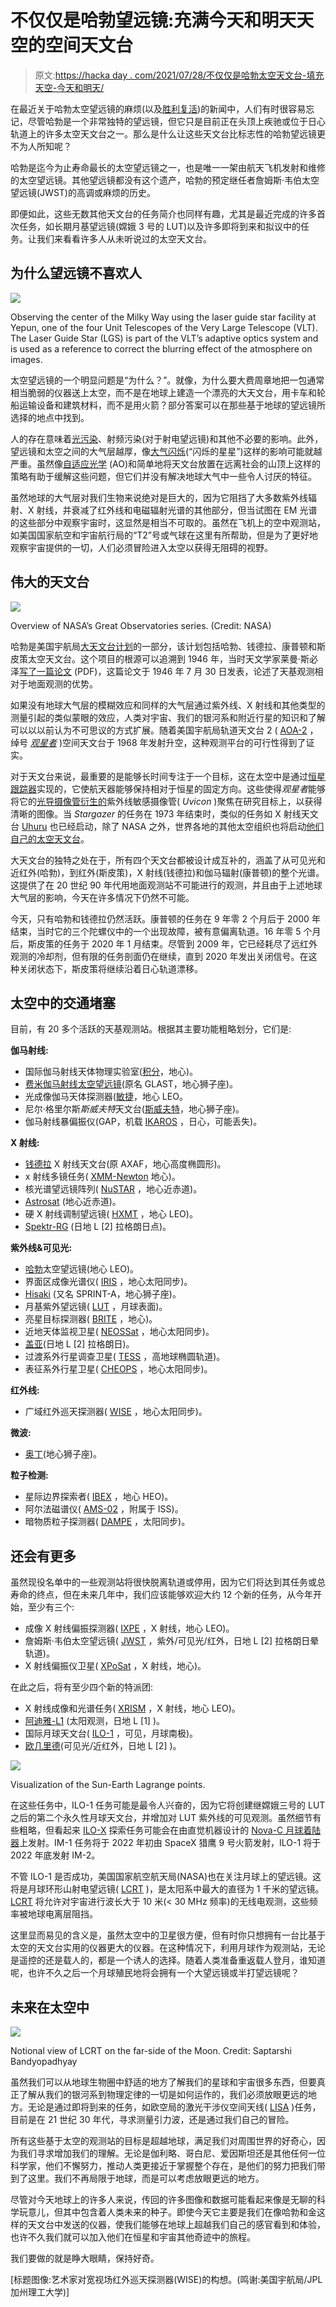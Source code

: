 # 不仅仅是哈勃望远镜:充满今天和明天天空的空间天文台

> 原文:[https://hacka day . com/2021/07/28/不仅仅是哈勃太空天文台-填充天空-今天和明天/](https://hackaday.com/2021/07/28/more-than-just-hubble-the-space-observatories-filling-the-skies-today-and-tomorrow/)

在最近关于哈勃太空望远镜的麻烦(以及[胜利复活](https://hackaday.com/2021/07/16/the-fix-is-in-hubbles-troubles-appear-over-for-now/))的新闻中，人们有时很容易忘记，尽管哈勃是一个非常独特的望远镜，但它只是目前正在头顶上疾驰或位于日心轨道上的许多太空天文台之一。那么是什么让这些天文台比标志性的哈勃望远镜更不为人所知呢？

哈勃是迄今为止寿命最长的太空望远镜之一，也是唯一一架由航天飞机发射和维修的太空望远镜。其他望远镜都没有这个遗产，哈勃的预定继任者詹姆斯·韦伯太空望远镜(JWST)的高调或麻烦的历史。

即便如此，这些无数其他天文台的任务简介也同样有趣，尤其是最近完成的许多首次任务，如长期月基望远镜(嫦娥 3 号的 LUT)以及许多即将到来和拟议中的任务。让我们来看看许多人从未听说过的太空天文台。

## 为什么望远镜不喜欢人

[![](../Images/3b70e38d32351de5a102407aa090463c.png)](https://hackaday.com/wp-content/uploads/2021/07/Laser_Towards_Milky_Ways_Centre.jpg)

Observing the center of the Milky Way using the laser guide star facility at Yepun, one of the four Unit Telescopes of the Very Large Telescope (VLT). The Laser Guide Star (LGS) is part of the VLT’s adaptive optics system and is used as a reference to correct the blurring effect of the atmosphere on images.

太空望远镜的一个明显问题是“为什么？”。就像，为什么要大费周章地把一包通常相当脆弱的仪器送上太空，而不是在地球上建造一个漂亮的大天文台，用卡车和轮船运输设备和建筑材料，而不是用火箭？部分答案可以在那些基于地球的望远镜所选择的地点中找到。

人的存在意味着[光污染](https://en.wikipedia.org/wiki/Light_pollution)、射频污染(对于射电望远镜)和其他不必要的影响。此外，望远镜和太空之间的大气层越厚，像[大气闪烁](https://arxiv.org/abs/1506.06921)(“闪烁的星星”)这样的影响可能就越严重。虽然像[自适应光学](https://en.wikipedia.org/wiki/Adaptive_optics) (AO)和简单地将天文台放置在远离社会的山顶上这样的策略有助于缓解这些问题，但它们并没有解决地球大气中一些令人讨厌的特征。

虽然地球的大气层对我们生物来说绝对是巨大的，因为它阻挡了大多数紫外线辐射、X 射线，并衰减了红外线和电磁辐射光谱的其他部分，但当试图在 EM 光谱的这些部分中观察宇宙时，这显然是相当不可取的。虽然在飞机上的空中观测站，如美国国家航空和宇宙航行局的“T2”号或气球在这里有所帮助，但是为了更好地观察宇宙提供的一切，人们必须冒险进入太空以获得无阻碍的视野。

## 伟大的天文台

[![](../Images/2fb5cc9d00ef6ef21a5fad22411b0bb4.png)](https://hackaday.com/wp-content/uploads/2021/07/Great_Observatories.jpg)

Overview of NASA’s Great Observatories series. (Credit: NASA)

哈勃是美国宇航局[大天文台计划](https://en.wikipedia.org/wiki/Great_Observatories_program)的一部分，该计划包括哈勃、钱德拉、康普顿和斯皮策太空天文台。这个项目的根源可以追溯到 1946 年，当时天文学家莱曼·斯必泽[写了一篇论文](https://history.nasa.gov/SP-4407/vol5/chapter-3/III-1%20(546).pdf) (PDF)，这篇论文于 1946 年 7 月 30 日发表，论述了天基观测相对于地面观测的优势。

如果没有地球大气层的模糊效应和同样的大气层通过紫外线、X 射线和其他类型的测量引起的类似蒙眼的效应，人类对宇宙、我们的银河系和附近行星的知识和了解可以以以前认为不可思议的方式扩展。随着美国宇航局轨道天文台 2 ( [AOA-2](https://en.wikipedia.org/wiki/Orbiting_Astronomical_Observatory_2) ，绰号 [*观星者*](https://www.nasa.gov/feature/goddard/2018/nasa-s-first-stellar-observatory-oao-2-turns-50) )空间天文台于 1968 年发射升空，这种观测平台的可行性得到了证实。

对于天文台来说，最重要的是能够长时间专注于一个目标，这在太空中是通过[恒星跟踪器](https://hackaday.com/2020/04/02/star-trackers-telling-up-from-down-in-any-space/)实现的，它使航天器能够保持相对于恒星的固定方向。这些使得*观星者*能够将它的[光导摄像管衍生的](https://hackaday.com/2020/02/27/recording-video-in-the-era-of-crts-the-video-camera-tube/)紫外线敏感摄像管( *Uvicon* )聚焦在研究目标上，以获得清晰的图像。当 *Stargazer* 的任务在 1973 年结束时，类似的任务如 X 射线天文台 [Uhuru](https://en.wikipedia.org/wiki/Uhuru_(satellite)) 也已经启动，除了 NASA 之外，世界各地的其他太空组织也将启动[他们自己的太空天文台](https://en.wikipedia.org/wiki/List_of_space_telescopes)。

大天文台的独特之处在于，所有四个天文台都被设计成互补的，涵盖了从可见光和近红外(哈勃)，到红外(斯皮策)，X 射线(钱德拉)和伽马辐射(康普顿)的整个光谱。这提供了在 20 世纪 90 年代用地面观测站不可能进行的观测，并且由于上述地球大气层的影响，今天在许多情况下仍然不可能。

今天，只有哈勃和钱德拉仍然活跃。康普顿的任务在 9 年零 2 个月后于 2000 年结束，当时它的三个陀螺仪中的一个出现故障，被有意偏离轨道。16 年零 5 个月后，斯皮策的任务于 2020 年 1 月结束。尽管到 2009 年，它已经耗尽了远红外观测的冷却剂，但有限的任务剖面仍在继续，直到 2020 年发出关闭信号。在这种关闭状态下，斯皮策将继续沿着日心轨道漂移。

## 太空中的交通堵塞

目前，有 20 多个活跃的天基观测站。根据其主要功能粗略划分，它们是:

**伽马射线:**

*   国际伽马射线天体物理实验室([积分](https://en.wikipedia.org/wiki/INTEGRAL)，地心)。
*   [费米伽马射线太空望远镜](https://en.wikipedia.org/wiki/Fermi_Gamma-ray_Space_Telescope)(原名 GLAST，地心狮子座)。
*   光成像伽马天体探测器([敏捷](https://en.wikipedia.org/wiki/AGILE_(satellite))，地心 LEO。
*   尼尔·格里尔斯*斯威夫特*天文台([斯威夫特](https://en.wikipedia.org/wiki/Neil_Gehrels_Swift_Observatory)，地心狮子座)。
*   伽马射线暴偏振仪(GAP，机载 [IKAROS](https://en.wikipedia.org/wiki/IKAROS) ，日心，可能丢失)。

**X 射线:**

*   [钱德拉](https://en.wikipedia.org/wiki/Chandra_X-ray_Observatory) X 射线天文台(原 AXAF，地心高度椭圆形)。
*   x 射线多镜任务( [XMM-Newton](https://en.wikipedia.org/wiki/XMM-Newton) 地心)。
*   核光谱望远镜阵列( [NuSTAR](https://en.wikipedia.org/wiki/NuSTAR) ，地心近赤道)。
*   [Astrosat](https://en.wikipedia.org/wiki/Astrosat) (地心近赤道)。
*   硬 X 射线调制望远镜( [HXMT](https://en.wikipedia.org/wiki/Hard_X-ray_Modulation_Telescope) ，地心 LEO)。
*   [Spektr-RG](https://en.wikipedia.org/wiki/Spektr-RG) (日地 L [2] 拉格朗日点)。

**紫外线&可见光:**

*   [哈勃](https://en.wikipedia.org/wiki/Hubble_Space_Telescope)太空望远镜(地心 LEO)。
*   界面区成像光谱仪( [IRIS](https://en.wikipedia.org/wiki/Interface_Region_Imaging_Spectrograph) ，地心太阳同步)。
*   [Hisaki](https://en.wikipedia.org/wiki/Hisaki_(satellite)) (又名 SPRINT-A，地心狮子座)。
*   月基紫外望远镜( [LUT](https://en.wikipedia.org/wiki/Chang%27e_3#Lunar-based_ultraviolet_telescope_(LUT)) ，月球表面)。
*   亮星目标探测器( [BRITE](https://en.wikipedia.org/wiki/BRITE) ，地心)。
*   近地天体监视卫星( [NEOSSat](https://en.wikipedia.org/wiki/Near_Earth_Object_Surveillance_Satellite) ，地心太阳同步)。
*   [盖亚](https://en.wikipedia.org/wiki/Gaia_(spacecraft))(日地 L [2] 拉格朗日)。
*   过渡系外行星调查卫星( [TESS](https://en.wikipedia.org/wiki/Transiting_Exoplanet_Survey_Satellite) ，高地球椭圆轨道)。
*   表征系外行星卫星( [CHEOPS](https://en.wikipedia.org/wiki/CHEOPS) ，地心太阳同步)。

**红外线:**

*   广域红外巡天探测器( [WISE](https://en.wikipedia.org/wiki/Wide-field_Infrared_Survey_Explorer) ，地心太阳同步)。

**微波:**

*   [奥丁](https://en.wikipedia.org/wiki/Odin_(satellite))(地心狮子座)。

**粒子检测:**

*   星际边界探索者( [IBEX](https://en.wikipedia.org/wiki/Interstellar_Boundary_Explorer) ，地心 HEO)。
*   阿尔法磁谱仪( [AMS-02](https://en.wikipedia.org/wiki/Alpha_Magnetic_Spectrometer) ，附属于 ISS)。
*   暗物质粒子探测器( [DAMPE](https://en.wikipedia.org/wiki/Dark_Matter_Particle_Explorer) ，太阳同步)。

## 还会有更多

虽然现役名单中的一些观测站将很快脱离轨道或停用，因为它们将达到其任务或总寿命的终点，但在未来几年中，我们应该能够欢迎大约 12 个新的任务，从今年开始，至少有三个:

*   成像 X 射线偏振探测器( [IXPE](https://en.wikipedia.org/wiki/IXPE) ，X 射线，地心 LEO)。
*   詹姆斯·韦伯太空望远镜( [JWST](https://en.wikipedia.org/wiki/James_Webb_Space_Telescope) ，紫外/可见光/红外，日地 L [2] 拉格朗日晕轨道)。
*   X 射线偏振仪卫星( [XPoSat](https://en.wikipedia.org/wiki/X-ray_Polarimeter_Satellite) ，X 射线，地心)。

在此之后，将有至少四个新的特派团:

*   X 射线成像和光谱任务( [XRISM](https://en.wikipedia.org/wiki/X-Ray_Imaging_and_Spectroscopy_Mission) ，X 射线，地心 LEO)。
*   [阿迪雅-L1](https://en.wikipedia.org/wiki/Aditya-L1) (太阳观测，日地 L [1] )。
*   国际月球天文台( [ILO-1](https://en.wikipedia.org/wiki/International_Lunar_Observatory) ，可见，月球南极)。
*   [欧几里德](https://en.wikipedia.org/wiki/Euclid_(spacecraft))(可见光/近红外，日地 L [2] )。

[![](../Images/b58f56a64dc3a0b6b6bbd8cd4f6949fb.png)](https://hackaday.com/wp-content/uploads/2021/07/Lagrange-better.png)

Visualization of the Sun-Earth Lagrange points.

在这些任务中，ILO-1 任务可能是最令人兴奋的，因为它将创建继嫦娥三号的 LUT 之后的第二个永久性月球天文台，并增加对 LUT 紫外线的可见观测。虽然细节有些粗略，但看起来 [ILO-X](https://iloa.org/ilo-x-precursor/) 探索任务可能会在由直觉机器设计的 [Nova-C 月球着陆器](https://en.wikipedia.org/wiki/IM-1)上发射。IM-1 任务将于 2022 年初由 SpaceX 猎鹰 9 号火箭发射，ILO-1 将于 2022 年底发射 IM-2。

不管 ILO-1 是否成功，美国国家航空航天局(NASA)也在关注月球上的望远镜。这将是月球环形山射电望远镜( [LCRT](https://en.wikipedia.org/wiki/Lunar_Crater_Radio_Telescope) )，是太阳系中最大的直径为 1 千米的望远镜。 [LCRT](https://www.nasa.gov/directorates/spacetech/niac/2020_Phase_I_Phase_II/lunar_crater_radio_telescope/) 将允许对宇宙进行波长大于 10 米(< 30 MHz 频率)的无线电观测，这些频率被地球电离层阻挡。

这里显而易见的含义是，虽然太空中的卫星很方便，但有时你只想拥有一台比基于太空的天文台实用的仪器更大的仪器。在这种情况下，利用月球作为观测站，无论是遥控的还是载人的，都是一个诱人的选择。随着人类准备重返载人登月，谁知道呢，也许不久之后一个月球殖民地将会拥有一个大望远镜或半打望远镜呢？

## 未来在太空中

[![](../Images/c9ecd70d2c1915c296f2213e00dcc4b7.png)](https://hackaday.com/wp-content/uploads/2021/07/nasa_lunar_crater_radio_telescope_lcrt_concept.jpg)

Notional view of LCRT on the far-side of the Moon.
Credit: Saptarshi Bandyopadhyay

虽然我们可以从地球生物圈中舒适的地方了解我们的星球和宇宙很多东西，但要真正了解从我们的银河系到物理定律的一切是如何运作的，我们必须放眼更远的地方。无论是通过即将到来的任务，如欧空局的激光干涉仪空间天线( [LISA](https://en.wikipedia.org/wiki/Laser_Interferometer_Space_Antenna) )任务，目前是在 21 世纪 30 年代，寻求测量引力波，还是通过我们自己的冒险。

所有这些基于太空的观测站的目标是超越地球，满足我们对周围世界的好奇心，因为我们寻求增加我们的理解。无论是伽利略、哥白尼、爱因斯坦还是其他任何一位科学家，他们不懈努力，推动人类更接近于掌握整个存在，是他们的努力把我们带到了这里。我们不再局限于地球，而是可以考虑放眼更远的地方。

尽管对今天地球上的许多人来说，传回的许多图像和数据可能看起来像是无聊的科学玩意儿，但其中包含着人类未来的种子。即使今天它主要是我们在像哈勃和金这样的天文台中发送的仪器，使我们能够在地球上超越我们自己的感官看到和体验，也许不久我们就可以加入他们在恒星和宇宙其他奇迹中的旅程。

我们要做的就是睁大眼睛，保持好奇。

[标题图像:艺术家对宽视场红外巡天探测器(WISE)的构想。(鸣谢:美国宇航局/JPL 加州理工大学)]